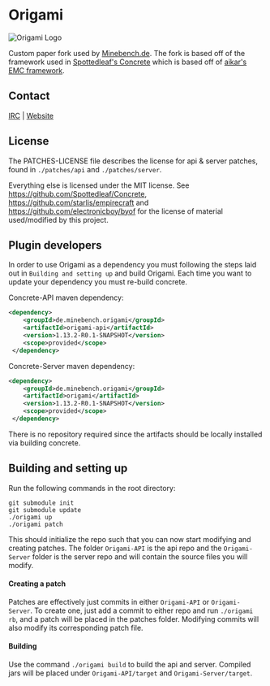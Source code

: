 Origami
==

![Origami Logo](logo.png)

Custom paper fork used by [Minebench.de](https://minebench.de). The fork is based off of
 the framework used in [Spottedleaf's Concrete](https://github.com/Spottedleaf/Concrete)
  which is based off of [aikar's EMC framework](https://github.com/starlis/empirecraft).

## Contact
[IRC](http://moep.tv/chat) | [Website](https://minebench.de/)

## License
The PATCHES-LICENSE file describes the license for api & server patches, 
found in `./patches/api` and `./patches/server`.

Everything else is licensed under the MIT license. 
See https://github.com/Spottedleaf/Concrete, https://github.com/starlis/empirecraft
and https://github.com/electronicboy/byof for the license of material used/modified by this project.

## Plugin developers
In order to use Origami as a dependency you must following the steps laid out
in `Building and setting up` and build Origami. Each time you want to update
your dependency you must re-build concrete.

Concrete-API maven dependency:
```xml
<dependency>
    <groupId>de.minebench.origami</groupId>
    <artifactId>origami-api</artifactId>
    <version>1.13.2-R0.1-SNAPSHOT</version>
    <scope>provided</scope>
 </dependency>
 ```
 
 Concrete-Server maven dependency:
 ```xml
 <dependency>
     <groupId>de.minebench.origami</groupId>
     <artifactId>origami</artifactId>
     <version>1.13.2-R0.1-SNAPSHOT</version>
     <scope>provided</scope>
  </dependency>
  ```

There is no repository required since the artifacts should be locally installed
via building concrete.

## Building and setting up
Run the following commands in the root directory:

```
git submodule init
git submodule update
./origami up
./origami patch
```

This should initialize the repo such that you can now start modifying and creating 
patches. The folder `Origami-API` is the api repo and the `Origami-Server` folder
is the server repo and will contain the source files you will modify.

#### Creating a patch
Patches are effectively just commits in either `Origami-API` or `Origami-Server`. 
To create one, just add a commit to either repo and run `./origami rb`, and a 
patch will be placed in the patches folder. Modifying commits will also modify its 
corresponding patch file.


#### Building

Use the command `./origami build` to build the api and server. Compiled jars
will be placed under `Origami-API/target` and `Origami-Server/target`.
